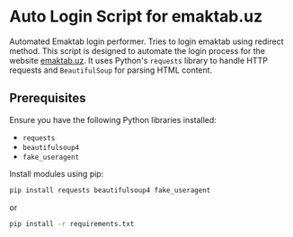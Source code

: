 # Auto Login Script for emaktab.uz
Automated Emaktab login performer. Tries to login emaktab using redirect method.
This script is designed to automate the login process for the website [emaktab.uz](https://emaktab.uz). It uses Python's `requests` library to handle HTTP requests and `BeautifulSoup` for parsing HTML content.

## Prerequisites

Ensure you have the following Python libraries installed:
- `requests`
- `beautifulsoup4`
- `fake_useragent`

Install modules using pip:
```sh
pip install requests beautifulsoup4 fake_useragent
```
or

```sh
pip install -r requirements.txt
```